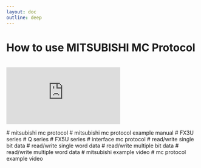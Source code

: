 ```yaml
---
layout: doc
outline: deep
---
```


# How to use MITSUBISHI MC Protocol

<br>

<iframe class="iframe-resources" src="https://rainbowco-my.sharepoint.com/:p:/g/personal/hyoin_rainbow-robotics_com/ER8Zr0IgEZRGnizViUe0XcYBtH-prZxemTkS9TtceX2v7g?e=n3AJPl&amp;action=embedview&amp;wdbipreview=true&amp;wdAr=1.7777777777777777" frameborder="0"></iframe>

\# mitsubishi mc protocol
\# mitsubishi mc protocol example manual
\# FX3U series
\# Q series
\# FX5U series
\# interface mc protocol
\# read/write single bit data
\# read/write single word data
\# read/write multiple bit data
\# read/write multiple word data
\# mitsubishi example video
\# mc protocol example video
